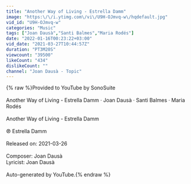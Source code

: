 ```yaml
---
title: "Another Way of Living - Estrella Damm"
image: "https:\/\/i.ytimg.com\/vi\/U9H-OJmvq-w\/hqdefault.jpg"
vid_id: "U9H-OJmvq-w"
categories: "Music"
tags: ["Joan Dausà","Santi Balmes","Maria Rodés"]
date: "2022-01-16T00:23:22+03:00"
vid_date: "2021-03-27T10:44:57Z"
duration: "PT3M20S"
viewcount: "39500"
likeCount: "434"
dislikeCount: ""
channel: "Joan Dausà - Topic"
---
```

{% raw %}Provided to YouTube by SonoSuite<br /><br />Another Way of Living - Estrella Damm · Joan Dausà · Santi Balmes · Maria Rodés<br /><br />Another Way of Living - Estrella Damm<br /><br />℗ Estrella Damm<br /><br />Released on: 2021-03-26<br /><br />Composer: Joan Dausà<br />Lyricist: Joan Dausà<br /><br />Auto-generated by YouTube.{% endraw %}

